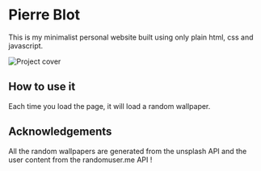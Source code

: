 # Pierre Blot
This is my minimalist personal website built using only plain html, css and javascript.

![Project cover](src/img/)

## How to use it

Each time you load the page, it will load a random wallpaper. 

## Acknowledgements
All the random wallpapers are generated from the unsplash API and the user content from the randomuser.me API !
